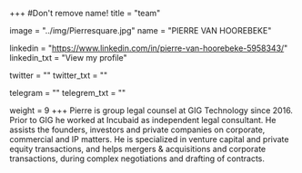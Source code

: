 +++
#Don't remove name!
title = "team"

image = "../img/Pierresquare.jpg"
name = "PIERRE VAN HOOREBEKE"

linkedin = "https://www.linkedin.com/in/pierre-van-hoorebeke-5958343/"
linkedin_txt = "View my profile"

twitter = ""
twitter_txt = ""

telegram = ""
telegrem_txt = ""

weight = 9
+++
Pierre is group legal counsel at GIG Technology since 2016. Prior to GIG he worked at Incubaid as independent legal consultant. He assists the founders, investors and private companies on corporate, commercial and IP matters. He is specialized in venture capital and private equity transactions, and helps mergers & acquisitions and corporate transactions, during complex negotiations and drafting of contracts.
